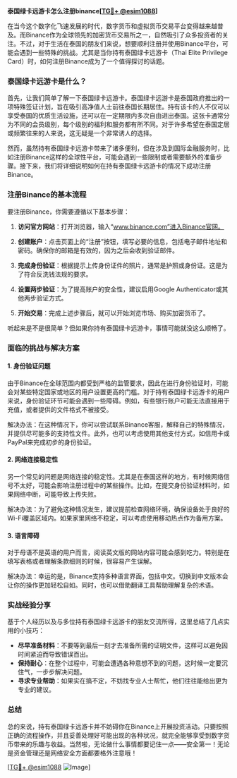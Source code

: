 **泰国绿卡远游卡怎么注册binance[[TG💪+ @esim1088](https://t.me/s/esim1088)]**

在当今这个数字化飞速发展的时代，数字货币和虚拟货币交易平台变得越来越普及。而Binance作为全球领先的加密货币交易所之一，自然吸引了众多投资者的关注。不过，对于生活在泰国的朋友们来说，想要顺利注册并使用Binance平台，可能会遇到一些特殊的挑战。尤其是当你持有泰国绿卡远游卡（Thai Elite Privilege Card）时，如何注册Binance成为了一个值得探讨的话题。

### 泰国绿卡远游卡是什么？

首先，让我们简单了解一下泰国绿卡远游卡。泰国绿卡远游卡是泰国政府推出的一项特殊签证计划，旨在吸引高净值人士前往泰国长期居住。持有该卡的人不仅可以享受泰国的优质生活设施，还可以在一定期限内多次自由进出泰国。这张卡通常分为不同的会员级别，每个级别的福利和服务都有所不同。对于许多希望在泰国定居或频繁往来的人来说，这无疑是一个非常诱人的选择。

然而，虽然持有泰国绿卡远游卡带来了诸多便利，但在涉及到国际金融服务时，比如注册Binance这样的全球性平台，可能会遇到一些限制或者需要额外的准备步骤。接下来，我们将详细说明如何在持有泰国绿卡远游卡的情况下成功注册Binance。

### 注册Binance的基本流程

要注册Binance，你需要遵循以下基本步骤：

1. **访问官方网站**：打开浏览器，输入“www.binance.com”进入Binance官网。
   
2. **创建账户**：点击页面上的“注册”按钮，填写必要的信息，包括电子邮件地址和密码。确保你的邮箱是有效的，因为之后会收到验证邮件。

3. **完成身份验证**：根据提示上传身份证件的照片，通常是护照或身份证。这是为了符合反洗钱法规的要求。

4. **设置两步验证**：为了提高账户的安全性，建议启用Google Authenticator或其他两步验证方式。

5. **开始交易**：完成上述步骤后，就可以开始浏览市场、购买加密货币了。

听起来是不是很简单？但如果你持有泰国绿卡远游卡，事情可能就没这么顺畅了。

### 面临的挑战与解决方案

#### 1. 身份验证问题

由于Binance在全球范围内都受到严格的监管要求，因此在进行身份验证时，可能会对某些特定国家或地区的用户设置更高的门槛。对于持有泰国绿卡远游卡的用户来说，身份验证环节可能会遇到一些障碍。例如，有些银行账户可能无法直接用于充值，或者提供的文件格式不被接受。

解决办法：在这种情况下，你可以尝试联系Binance客服，解释自己的特殊情况，并提供尽可能多的支持性文件。此外，也可以考虑使用其他支付方式，如信用卡或PayPal来完成初步的身份验证。

#### 2. 网络连接稳定性

另一个常见的问题是网络连接的稳定性。尤其是在泰国这样的地方，有时候网络信号不太好，可能会影响注册过程中的某些操作。比如，在提交身份验证材料时，如果网络中断，可能导致上传失败。

解决办法：为了避免这种情况发生，建议提前检查网络环境，确保设备处于良好的Wi-Fi覆盖区域内。如果家里网络不稳定，可以考虑使用移动热点作为备用方案。

#### 3. 语言障碍

对于母语不是英语的用户而言，阅读英文版的网站内容可能会感到吃力。特别是在填写表格或者理解条款细则的时候，很容易产生误解。

解决办法：幸运的是，Binance支持多种语言界面，包括中文。切换到中文版本会让你的操作更加轻松自如。同时，也可以借助翻译工具帮助理解复杂的术语。

### 实战经验分享

基于个人经历以及与多位持有泰国绿卡远游卡的朋友交流所得，这里总结了几点实用的小技巧：

- **尽早准备材料**：不要等到最后一刻才去准备所需的证明文件，这样可以避免因时间紧迫而导致错误百出。
- **保持耐心**：在整个过程中，可能会遭遇各种意想不到的问题，这时候一定要沉住气，一步步解决问题。
- **寻求专业帮助**：如果实在搞不定，不妨找专业人士帮忙，他们往往能给出更为专业的建议。

### 总结

总的来说，持有泰国绿卡远游卡并不妨碍你在Binance上开展投资活动。只要按照正确的流程操作，并且妥善处理好可能出现的各种状况，就完全能够享受到数字货币带来的乐趣与收益。当然啦，无论做什么事情都要记住一点——安全第一！无论是资金管理还是网络安全方面都要格外注意哦！

[[TG💪+ @esim1088](https://t.me/s/esim1088) ![Image](https://i.postimg.cc/4NQfJmqS/Snipaste-2025-05-13-00-14-12.png)]